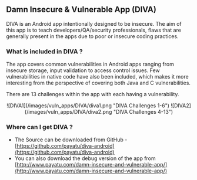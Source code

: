## Damn Insecure & Vulnerable App (DIVA)

DIVA is an Android app intentionally designed to be insecure. The aim of this app is to teach developers/QA/security professionals, flaws that are generally present in the apps due to poor or insecure coding practices.

### What is included in DIVA ?

The app covers common vulnerabilities in Android apps ranging from insecure storage, input validation to access control issues. Few vulnerabilities in native code have also been included, which makes it more interesting from the perspective of covering both Java and C vulnerabilities.

There are 13 challenges within the app with each having a vulnerability.

<center>
![DIVA1](/images/vuln_apps/DIVA/diva1.png "DIVA Challenges 1-6") ![DIVA2](/images/vuln_apps/DIVA/diva2.png "DIVA Challenges 4-13")
</center>

### Where can I get DIVA ?

- The Source can be downloaded from GitHub - [https://github.com/payatu/diva-android](https://github.com/payatu/diva-android)
- You can also download the debug version of the app from [http://www.payatu.com/damn-insecure-and-vulnerable-app/](http://www.payatu.com/damn-insecure-and-vulnerable-app/)
